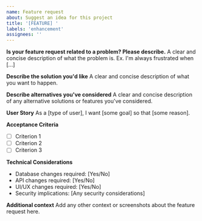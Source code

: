 ```yaml
---
name: Feature request
about: Suggest an idea for this project
title: '[FEATURE] '
labels: 'enhancement'
assignees: ''
---
```


**Is your feature request related to a problem? Please describe.**
A clear and concise description of what the problem is. Ex. I'm always frustrated when [...]

**Describe the solution you'd like**
A clear and concise description of what you want to happen.

**Describe alternatives you've considered**
A clear and concise description of any alternative solutions or features you've considered.

**User Story**
As a [type of user], I want [some goal] so that [some reason].

**Acceptance Criteria**
- [ ] Criterion 1
- [ ] Criterion 2
- [ ] Criterion 3

**Technical Considerations**
- Database changes required: [Yes/No]
- API changes required: [Yes/No]
- UI/UX changes required: [Yes/No]
- Security implications: [Any security considerations]

**Additional context**
Add any other context or screenshots about the feature request here.
